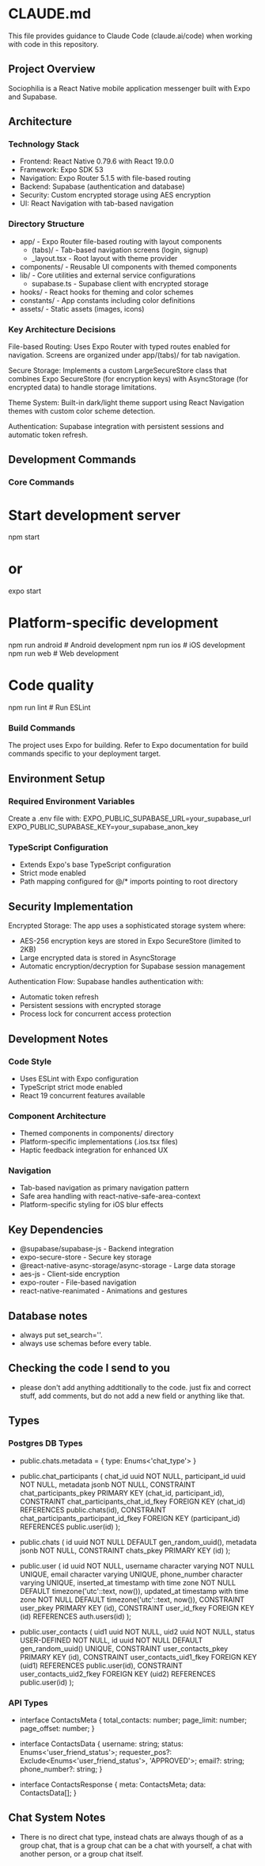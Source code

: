 # CLAUDE.md

This file provides guidance to Claude Code (claude.ai/code) when working with code in this repository.

## Project Overview

Sociophilia is a React Native mobile application messenger built with Expo and Supabase.

## Architecture

### Technology Stack
- Frontend: React Native 0.79.6 with React 19.0.0
- Framework: Expo SDK 53
- Navigation: Expo Router 5.1.5 with file-based routing
- Backend: Supabase (authentication and database)
- Security: Custom encrypted storage using AES encryption
- UI: React Navigation with tab-based navigation

### Directory Structure
- app/ - Expo Router file-based routing with layout components
  - (tabs)/ - Tab-based navigation screens (login, signup)
  - _layout.tsx - Root layout with theme provider
- components/ - Reusable UI components with themed components
- lib/ - Core utilities and external service configurations
  - supabase.ts - Supabase client with encrypted storage
- hooks/ - React hooks for theming and color schemes
- constants/ - App constants including color definitions
- assets/ - Static assets (images, icons)

### Key Architecture Decisions

File-based Routing: Uses Expo Router with typed routes enabled for navigation. Screens are organized under app/(tabs)/ for tab navigation.

Secure Storage: Implements a custom LargeSecureStore class that combines Expo SecureStore (for encryption keys) with AsyncStorage (for encrypted data) to handle storage limitations.

Theme System: Built-in dark/light theme support using React Navigation themes with custom color scheme detection.

Authentication: Supabase integration with persistent sessions and automatic token refresh.

## Development Commands

### Core Commands
# Start development server
npm start
# or
expo start

# Platform-specific development
npm run android    # Android development
npm run ios        # iOS development  
npm run web        # Web development

# Code quality
npm run lint       # Run ESLint

### Build Commands
The project uses Expo for building. Refer to Expo documentation for build commands specific to your deployment target.

## Environment Setup

### Required Environment Variables
Create a .env file with:
EXPO_PUBLIC_SUPABASE_URL=your_supabase_url
EXPO_PUBLIC_SUPABASE_KEY=your_supabase_anon_key

### TypeScript Configuration
- Extends Expo's base TypeScript configuration
- Strict mode enabled
- Path mapping configured for @/* imports pointing to root directory

## Security Implementation

Encrypted Storage: The app uses a sophisticated storage system where:
- AES-256 encryption keys are stored in Expo SecureStore (limited to 2KB)
- Large encrypted data is stored in AsyncStorage
- Automatic encryption/decryption for Supabase session management

Authentication Flow: Supabase handles authentication with:
- Automatic token refresh
- Persistent sessions with encrypted storage
- Process lock for concurrent access protection

## Development Notes

### Code Style
- Uses ESLint with Expo configuration
- TypeScript strict mode enabled
- React 19 concurrent features available

### Component Architecture
- Themed components in components/ directory
- Platform-specific implementations (.ios.tsx files)
- Haptic feedback integration for enhanced UX

### Navigation
- Tab-based navigation as primary navigation pattern
- Safe area handling with react-native-safe-area-context
- Platform-specific styling for iOS blur effects

## Key Dependencies
- @supabase/supabase-js - Backend integration
- expo-secure-store - Secure key storage
- @react-native-async-storage/async-storage - Large data storage
- aes-js - Client-side encryption
- expo-router - File-based navigation
- react-native-reanimated - Animations and gestures

## Database notes

- always put set_search=''.
- always use schemas before every table.

## Checking the code I send to you

- please don't add anything addtitionally to the code. just fix and correct stuff, add comments, but do not add a new field or anything like that.

## Types

### Postgres DB Types

- public.chats.metadata = {
  type: Enums<'chat_type'>
}

- public.chat_participants (
  chat_id uuid NOT NULL,
  participant_id uuid NOT NULL,
  metadata jsonb NOT NULL,
  CONSTRAINT chat_participants_pkey PRIMARY KEY (chat_id, participant_id),
  CONSTRAINT chat_participants_chat_id_fkey FOREIGN KEY (chat_id) REFERENCES public.chats(id),
  CONSTRAINT chat_participants_participant_id_fkey FOREIGN KEY (participant_id) REFERENCES public.user(id)
);

- public.chats (
  id uuid NOT NULL DEFAULT gen_random_uuid(),
  metadata jsonb NOT NULL,
  CONSTRAINT chats_pkey PRIMARY KEY (id)
);

- public.user (
  id uuid NOT NULL,
  username character varying NOT NULL UNIQUE,
  email character varying UNIQUE,
  phone_number character varying UNIQUE,
  inserted_at timestamp with time zone NOT NULL DEFAULT timezone('utc'::text, now()),
  updated_at timestamp with time zone NOT NULL DEFAULT timezone('utc'::text, now()),
  CONSTRAINT user_pkey PRIMARY KEY (id),
  CONSTRAINT user_id_fkey FOREIGN KEY (id) REFERENCES auth.users(id)
);

- public.user_contacts (
  uid1 uuid NOT NULL,
  uid2 uuid NOT NULL,
  status USER-DEFINED NOT NULL,
  id uuid NOT NULL DEFAULT gen_random_uuid() UNIQUE,
  CONSTRAINT user_contacts_pkey PRIMARY KEY (id),
  CONSTRAINT user_contacts_uid1_fkey FOREIGN KEY (uid1) REFERENCES public.user(id),
  CONSTRAINT user_contacts_uid2_fkey FOREIGN KEY (uid2) REFERENCES public.user(id)
);

### API Types

- interface ContactsMeta {
  total_contacts: number;
  page_limit: number;
  page_offset: number;
}

- interface ContactsData {
  username: string;
  status: Enums<'user_friend_status'>;
  requester_pos?: Exclude<Enums<'user_friend_status'>, 'APPROVED'>;
  email?: string;
  phone_number?: string;
}

- interface ContactsResponse {
  meta: ContactsMeta;
  data: ContactsData[];
}

## Chat System Notes

- There is no direct chat type, instead chats are always though of as a group chat, that is a group chat can be a chat with
yourself, a chat with another person, or a group chat itself.